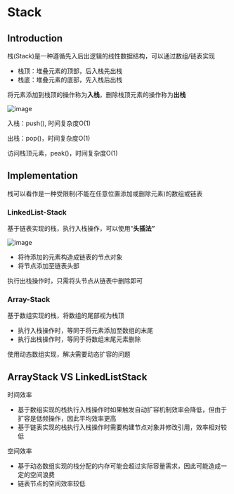 # Stack

## Introduction

栈(Stack)是一种遵循先入后出逻辑的线性数据结构，可以通过数组/链表实现

- 栈顶：堆叠元素的顶部，后入栈先出栈
- 栈底：堆叠元素的底部，先入栈后出栈

将元素添加到栈顶的操作称为**入栈**，删除栈顶元素的操作称为**出栈**

![image](https://github.com/Kainan-Liu/Computer-Science-Foundation/assets/146005327/0a74ac2b-c5ba-49f9-abf2-0b1bc7d64f06)

入栈：push(), 时间复杂度O(1)

出栈：pop()，时间复杂度O(1)

访问栈顶元素，peak()，时间复杂度O(1)

## Implementation

栈可以看作是一种受限制(不能在任意位置添加或删除元素)的数组或链表

### LinkedList-Stack

基于链表实现的栈，执行入栈操作，可以使用“**头插法”**

![image](https://github.com/Kainan-Liu/Computer-Science-Foundation/assets/146005327/1f484f9e-a387-4aad-a623-b5bd026b0a08)

- 将待添加的元素构造成链表的节点对象
- 将节点添加至链表头部

执行出栈操作时，只需将头节点从链表中删除即可

### Array-Stack

基于数组实现的栈，将数组的尾部视为栈顶

- 执行入栈操作时，等同于将元素添加至数组的末尾
- 执行出栈操作时，等同于将数组末尾元素删除

使用动态数组实现，解决需要动态扩容的问题

## ArrayStack VS LinkedListStack

时间效率

- 基于数组实现的栈执行入栈操作时如果触发自动扩容机制效率会降低，但由于扩容是低频操作，因此平均效率更高
- 基于链表实现的栈执行入栈操作时需要构建节点对象并修改引用，效率相对较低

空间效率

- 基于动态数组实现的栈分配的内存可能会超过实际容量需求，因此可能造成一定的空间浪费
- 链表节点的空间效率较低



